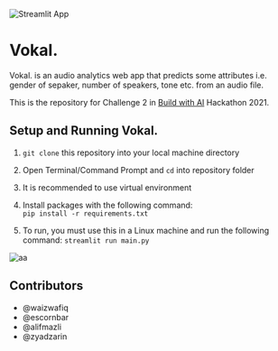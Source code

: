 ![Streamlit App](https://static.streamlit.io/badges/streamlit_badge_black_white.svg)
<!---
(https://share.streamlit.io/yourGitHubName/yourRepo/yourApp/)
-->

# **Vokal.**

Vokal. is an audio analytics web app that predicts some attributes i.e. gender of sepaker, number of speakers, tone etc. from an audio file.

This is the repository for Challenge 2 in [Build with AI](https://www.buildwithai.com) Hackathon 2021.

## Setup and Running Vokal.

1. `git clone` this repository into your local machine directory
   
2. Open Terminal/Command Prompt and `cd` into repository folder

3. It is recommended to use virtual environment

4. Install packages with the following command:  
   `pip install -r requirements.txt`
   
5. To run, you must use this in a Linux machine and run the following command:
   `streamlit run main.py`

![aa](https://user-images.githubusercontent.com/63910911/144020698-ec92eb41-9d84-4f1f-a9de-9368bfb8acee.png)

## Contributors

- @waizwafiq
- @escornbar
- @alifmazli
- @zyadzarin
